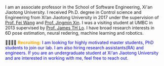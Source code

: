 <span class='anchor' id='about-me'></span>

I am an associate professor in the School of Software Engineering, Xi'an Jiaotong University. I received Ph.D. degree in Control science and Engineering from Xi’an Jiaotong University in 2017 under the supervision of [Prof. Fei Wang](http://www.aiar.xjtu.edu.cn/info/1046/1242.htm) and [Prof. Jingmin Xin](http://gr.xjtu.edu.cn/web/jxin). I was a visiting student at UMBC in 2013 supervised by [Prof. James TH Lo](http://www.math.umbc.edu/~jameslo/). I have broad research interests in 6D pose estimation, neural redering,  machine learning and robotics.


👩‍🎓🧑‍🎓 <span style="color:orange">**Recruiting:**</span> <span style="color:blue"> I am looking for highly motivated master students, PhD students to join our lab. I am also hiring research assistants(RA) and engineers. If you are an undergraduate student at Xi'an Jiaotong University and are interested in working with me, feel free to reach out.</span>
